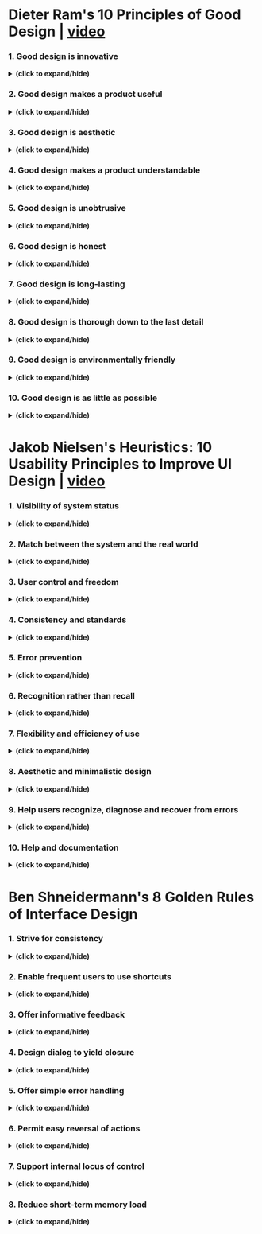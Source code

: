# Dieter Ram's 10 Principles of Good Design | [video](https://www.youtube.com/watch?v=4Cxr2h_wE34)
### 1. Good design is innovative
<details close>
<summary><b>(click to expand/hide)</b></summary>
<!-- MarkdownTOC -->

Whether you are making a change or doing something in a new way, developing new ideas or making improvements to existing designs and working alongside new technology, all of these offer a multitude of opportunities for you to be innovative within a design. 

<!-- /MarkdownTOC -->
</details>

### 2. Good design makes a product useful
<details close>
<summary><b>(click to expand/hide)</b></summary>
<!-- MarkdownTOC -->

It doesn't matter how stunning a product looks if it is practically unusable as it becomes completely worthless. Products are not pieces of art to be admired. They are there to serve a purpose and solve a problem. 

<!-- /MarkdownTOC -->
</details>

### 3. Good design is aesthetic
<details close>
<summary><b>(click to expand/hide)</b></summary>
<!-- MarkdownTOC -->

Beautiful items tend to make us feel comfortable. If a product is beautiful, you may be more inclined to use and want it. Some may argue against this point as you may have your own subjective idea of what is beautiful, and some well-designed items do prioritize utility over beauty. Regardless of your taste, you may like the things around you to be beautiful irrespective of how you define beauty. 

<!-- /MarkdownTOC -->
</details>

### 4. Good design makes a product understandable
<details close>
<summary><b>(click to expand/hide)</b></summary>
<!-- MarkdownTOC -->

For example, handles on doors that don't indicate if they should be pushed or pulled or taps that don't indicate if they are hot or cold just leave the user confused. The opposite of this is an instantly understandable product that is completely self-explanatory and communicates what it's about, what it's for and how to use it. This saves a user from breaking the product or spending time reading through instruction manuals. 

<!-- /MarkdownTOC -->
</details>

### 5. Good design is unobtrusive
<details close>
<summary><b>(click to expand/hide)</b></summary>
<!-- MarkdownTOC -->

An obtrusive product is an over-designed product. Products that tend to fail are those created with the designer in mind or with presumptions of who the user might be and or how they might use it. The very best products allow the user to do exactly what they want to do. These products should also help the user to complete their intended tasks effectively and happily. The design should not hinder the individual's intuitive process. 

<!-- /MarkdownTOC -->
</details>

### 6. Good design is honest
<details close>
<summary><b>(click to expand/hide)</b></summary>
<!-- MarkdownTOC -->

Good design doesn't have tricks! It doesn't pretend to be something that it isn't, and it doesn't try to manipulate you into buying it by making promises that can't be kept. It should always have the user's best interests in mind, so it shouldn't have to try to lie to you or try to be something that it isn't. 

<!-- /MarkdownTOC -->
</details>

### 7. Good design is long-lasting
<details close>
<summary><b>(click to expand/hide)</b></summary>
<!-- MarkdownTOC -->

Design should always be thorough to the last detail and avoids being fashionable which means that it never appears old or antiquated.

<!-- /MarkdownTOC -->
</details>

### 8. Good design is thorough down to the last detail
<details close>
<summary><b>(click to expand/hide)</b></summary>
<!-- MarkdownTOC -->

A Good design should be detail-oriented and leave nothing to chance. Every single aspect of the design should be considered, and all the elements should qualify to be a part of that design. Products should be designed with care, thoroughness, and concern for the intended user. 

<!-- /MarkdownTOC -->
</details>

### 9. Good design is environmentally friendly
<details close>
<summary><b>(click to expand/hide)</b></summary>
<!-- MarkdownTOC -->

Pollution can arise from wasted resources throughout a product's lifespan. Design shouldn't be wasteful and should save resources where it can, both physically and digitally. 

<!-- /MarkdownTOC -->
</details>

### 10. Good design is as little as possible
<details close>
<summary><b>(click to expand/hide)</b></summary>
<!-- MarkdownTOC -->

Design should always be intentional. Anything that doesn't serve a purpose for the user should be excluded. With less clutter, a design will achieve more clarity for the user. 

<!-- /MarkdownTOC -->
</details>

# Jakob Nielsen's Heuristics: 10 Usability Principles to Improve UI Design | [video](https://www.youtube.com/watch?v=6Bw0n6Jvwxk)
### 1. Visibility of system status
<details close>
<summary><b>(click to expand/hide)</b></summary>
<!-- MarkdownTOC -->

Explore your smartphone. Right after the screen lights up, it informs you about its battery and if you have a Wi-Fi connection, any received messages, missed calls and much more. Imagine how insecure you would feel if this information were missing. The system communicates its status and assists users in making better, more informed decisions by using signs, icons and indicators. 

<!-- /MarkdownTOC -->
</details>

### 2. Match between the system and the real world
<details close>
<summary><b>(click to expand/hide)</b></summary>
<!-- MarkdownTOC -->

Users may make assumptions about how a system will work based on their previous experiences with similar systems. You can help them overcome their initial discomfort by using language they are familiar with. 

<!-- /MarkdownTOC -->
</details>

### 3. User control and freedom
<details close>
<summary><b>(click to expand/hide)</b></summary>
<!-- MarkdownTOC -->

Digital spaces, like physical spaces, require quick 'emergency exits'. Users frequently select system functions by accident and need a clearly marked way to leave the unwanted position without going through an extended dialogue. So, support the undo and redo functions. 

<!-- /MarkdownTOC -->
</details>

### 4. Consistency and standards
<details close>
<summary><b>(click to expand/hide)</b></summary>
<!-- MarkdownTOC -->

Consistency is the key. A 'submit' button on one page should look the same across the site on any page. If you show information in a particular format on one page, it should look the same on all pages. 

<!-- /MarkdownTOC -->
</details>

### 5. Error prevention
<details close>
<summary><b>(click to expand/hide)</b></summary>
<!-- MarkdownTOC -->

A careful design that prevents a problem from occurring in the first place is even better than good error messages. Remove conditions that may cause errors in your design, or look for them and give your users a confirmation option so that they can make an informed decision before tapping or selecting anything. 

<!-- /MarkdownTOC -->
</details>

### 6. Recognition rather than recall
<details close>
<summary><b>(click to expand/hide)</b></summary>
<!-- MarkdownTOC -->

Allow your users to recognize information in the user interface rather than expecting them to remember or recall it. Simply put, don't make your users work any harder than necessary! Make your navigation as clear, detailed and straightforward as possible. Offer them hints, remind them when something time-sensitive needs to be done and notify them when a screen or a process has been changed. 

<!-- /MarkdownTOC -->
</details>

### 7. Flexibility and efficiency of use
<details close>
<summary><b>(click to expand/hide)</b></summary>
<!-- MarkdownTOC -->

Simply put, your system must be designed so that both experienced and inexperienced users can use it. Think of designing a system where a new user can find a way to perform a task without knowing any shortcuts. However, also design your system in such a way that an experienced user can use shortcuts to complete the action quickly and efficiently. 

<!-- /MarkdownTOC -->
</details>

### 8. Aesthetic and minimalistic design
<details close>
<summary><b>(click to expand/hide)</b></summary>
<!-- MarkdownTOC -->

Make a fantastic first impression! Users notice aesthetics or how visually appealing your system is in the first 50 milliseconds of landing on a page, which is ten times faster than it takes them to read it. This means that you should make sure that you establish and reinforce your system's brand identity and credibility. 

<!-- /MarkdownTOC -->
</details>

### 9. Help users recognize, diagnose and recover from errors
<details close>
<summary><b>(click to expand/hide)</b></summary>
<!-- MarkdownTOC -->

A good error message should be polite, easy to understand, precise, constructive, clearly visible, and take as little time as possible to fix the problem as well as educate your users. 

<!-- /MarkdownTOC -->
</details>

### 10. Help and documentation
<details close>
<summary><b>(click to expand/hide)</b></summary>
<!-- MarkdownTOC -->

Even though it is preferable that your system can be used without documentation. It is important that any such information should be: easy to find, focused on the user's task, include the actual steps they should take, and not be too large. 

<!-- /MarkdownTOC -->
</details>

# Ben Shneidermann's 8 Golden Rules of Interface Design

### 1. Strive for consistency
<details close>
<summary><b>(click to expand/hide)</b></summary>
<!-- MarkdownTOC -->

Consistency is critical to maintaining uniformity throughout the site, whether it's the layout, the size of the button, the color code, or the tone used when writing the page. Consistency will enable you to establish your identity and stop users from abandoning your site. 

<!-- /MarkdownTOC -->
</details>

### 2. Enable frequent users to use shortcuts
<details close>
<summary><b>(click to expand/hide)</b></summary>
<!-- MarkdownTOC -->

Think about allowing your users to access all areas of your website with a few clicks. To accomplish this, you should create a good hierarchy in the menu and make things clear. Consider including features for both advanced and novice users, such as keyboard shortcuts or macro-capabilities. 

<!-- /MarkdownTOC -->
</details>

### 3. Offer informative feedback
<details close>
<summary><b>(click to expand/hide)</b></summary>
<!-- MarkdownTOC -->

If your users have completed or are completing activities on your website, it is best to provide feedback as soon as possible so that they can understand where they are in the system. 

<!-- /MarkdownTOC -->
</details>

### 4. Design dialog to yield closure
<details close>
<summary><b>(click to expand/hide)</b></summary>
<!-- MarkdownTOC -->

All interactions must have a beginning, middle and end. Once a task is completed, maybe give your users some peace of mind by providing them with informative feedback and well-defined choices for the next step, if applicable. Don't keep them guessing! 

<!-- /MarkdownTOC -->
</details>

### 5. Offer simple error handling
<details close>
<summary><b>(click to expand/hide)</b></summary>
<!-- MarkdownTOC -->

An interface should be designed to eliminate as many errors as possible. If something goes wrong, the system should make it simple for users to understand and resolve the problem. A good idea is to display clear error notifications and descriptive hints to resolve the problem. These are examples of simple ways to deal with system errors. 

<!-- /MarkdownTOC -->
</details>

### 6. Permit easy reversal of actions
<details close>
<summary><b>(click to expand/hide)</b></summary>
<!-- MarkdownTOC -->

Finding that there is an "undo" option after making a mistake is a huge relief. Your users should feel less anxious and more likely to explore options if they know there is a simple way to undo any mistakes. This rule applies to any action, sequence of steps or data entry in your system. This can range from a single button to a complete set of actions. 

<!-- /MarkdownTOC -->
</details>

### 7. Support internal locus of control
<details close>
<summary><b>(click to expand/hide)</b></summary>
<!-- MarkdownTOC -->

It is essential to give your users control and freedom so that they feel in control of the system instead of the other way around. As the designer, try to avoid surprises, interruptions and anything that the users didn't request. Users should be the ones who initiate actions. 

<!-- /MarkdownTOC -->
</details>

### 8. Reduce short-term memory load
<details close>
<summary><b>(click to expand/hide)</b></summary>
<!-- MarkdownTOC -->

As users, our attention span may be limited, so anything you can do to make your users' jobs easier is a win-win situation. Your users may prefer to recognize information rather than recall it. Try to keep interfaces simple and consistent and keep to patterns, standards and conventions. This may contribute to better recognition and ease of use. Depending on your users' objectives, you can add various features to help them. In an e-commerce setting, for example, a list of recently viewed or purchased items can be presented. 

<!-- /MarkdownTOC -->
</details>
